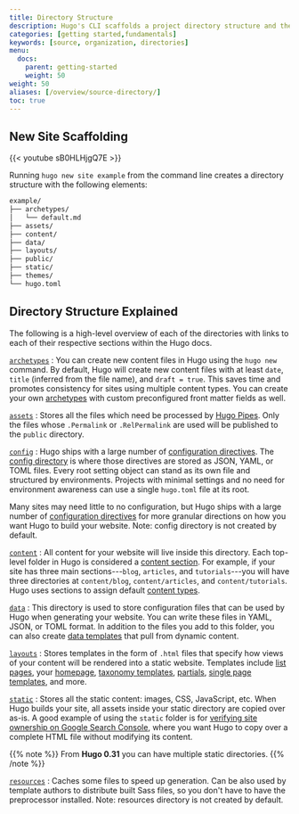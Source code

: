 ```yaml
---
title: Directory Structure
description: Hugo's CLI scaffolds a project directory structure and then takes that single directory and uses it as the input to create a complete website.
categories: [getting started,fundamentals]
keywords: [source, organization, directories]
menu:
  docs:
    parent: getting-started
    weight: 50
weight: 50
aliases: [/overview/source-directory/]
toc: true
---
```


## New Site Scaffolding

{{< youtube sB0HLHjgQ7E >}}

Running `hugo new site example` from the command line creates a directory structure with the following elements:

```txt
example/
├── archetypes/
│   └── default.md
├── assets/
├── content/
├── data/
├── layouts/
├── public/
├── static/
├── themes/
└── hugo.toml
```

## Directory Structure Explained

The following is a high-level overview of each of the directories with links to each of their respective sections within the Hugo docs.

[`archetypes`](/content-management/archetypes/)
: You can create new content files in Hugo using the `hugo new` command.
By default, Hugo will create new content files with at least `date`, `title` (inferred from the file name), and `draft = true`. This saves time and promotes consistency for sites using multiple content types. You can create your own [archetypes] with custom preconfigured front matter fields as well.

[`assets`]
: Stores all the files which need be processed by [Hugo Pipes](/hugo-pipes/). Only the files whose `.Permalink` or `.RelPermalink` are used will be published to the `public` directory.

[`config`](/getting-started/configuration/)
: Hugo ships with a large number of [configuration directives].
The [config directory](/getting-started/configuration/#configuration-directory) is where those directives are stored as JSON, YAML, or TOML files. Every root setting object can stand as its own file and structured by environments.
Projects with minimal settings and no need for environment awareness can use a single `hugo.toml` file at its root.

Many sites may need little to no configuration, but Hugo ships with a large number of [configuration directives] for more granular directions on how you want Hugo to build your website. Note: config directory is not created by default.

[`content`]
: All content for your website will live inside this directory. Each top-level folder in Hugo is considered a [content section]. For example, if your site has three main sections---`blog`, `articles`, and `tutorials`---you will have three directories at `content/blog`, `content/articles`, and `content/tutorials`. Hugo uses sections to assign default [content types].

[`data`](/templates/data-templates/)
: This directory is used to store configuration files that can be
used by Hugo when generating your website. You can write these files in YAML, JSON, or TOML format. In addition to the files you add to this folder, you can also create [data templates] that pull from dynamic content.

[`layouts`]
: Stores templates in the form of `.html` files that specify how views of your content will be rendered into a static website. Templates include [list pages][lists], your [homepage], [taxonomy templates], [partials], [single page templates][singles], and more.

[`static`]
: Stores all the static content: images, CSS, JavaScript, etc. When Hugo builds your site, all assets inside your static directory are copied over as-is. A good example of using the `static` folder is for [verifying site ownership on Google Search Console][searchconsole], where you want Hugo to copy over a complete HTML file without modifying its content.

{{% note %}}
From **Hugo 0.31** you can have multiple static directories.
{{% /note %}}

[`resources`]
: Caches some files to speed up generation. Can be also used by template authors to distribute built Sass files, so you don't have to have the preprocessor installed. Note: resources directory is not created by default.

[archetypes]: /content-management/archetypes/
[`assets`]: /hugo-pipes/introduction#asset-directory
[configuration directives]: /getting-started/configuration/#all-configuration-settings
[`content`]: /content-management/organization/
[content section]: /content-management/sections/
[content types]: /content-management/types/
[data templates]: /templates/data-templates/
[homepage]: /templates/homepage/
[`layouts`]: /templates/
[`static`]: /content-management/static-files/
[`resources`]: /getting-started/configuration/#configure-file-caches
[lists]: /templates/lists/
[pagevars]: /variables/page/
[partials]: /templates/partials/
[searchconsole]: https://support.google.com/webmasters/answer/9008080#zippy=%2Chtml-file-upload
[singles]: /templates/single-page-templates/
[starters]: /tools/starter-kits/
[taxonomies]: /content-management/taxonomies/
[taxonomy templates]: /templates/taxonomy-templates/
[types]: /content-management/types/
